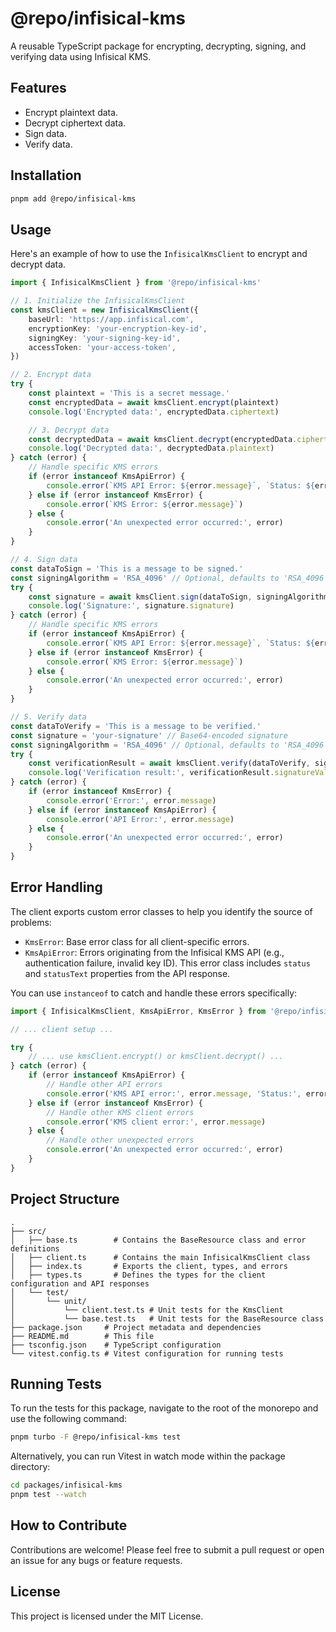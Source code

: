 # @repo/infisical-kms

A reusable TypeScript package for encrypting, decrypting, signing, and verifying data using Infisical KMS.

## Features

- Encrypt plaintext data.
- Decrypt ciphertext data.
- Sign data.
- Verify data.

## Installation

```bash
pnpm add @repo/infisical-kms
```

## Usage

Here's an example of how to use the `InfisicalKmsClient` to encrypt and decrypt data.

```typescript
import { InfisicalKmsClient } from '@repo/infisical-kms'

// 1. Initialize the InfisicalKmsClient
const kmsClient = new InfisicalKmsClient({
	baseUrl: 'https://app.infisical.com',
	encryptionKey: 'your-encryption-key-id',
	signingKey: 'your-signing-key-id',
	accessToken: 'your-access-token',
})

// 2. Encrypt data
try {
	const plaintext = 'This is a secret message.'
	const encryptedData = await kmsClient.encrypt(plaintext)
	console.log('Encrypted data:', encryptedData.ciphertext)

	// 3. Decrypt data
	const decryptedData = await kmsClient.decrypt(encryptedData.ciphertext)
	console.log('Decrypted data:', decryptedData.plaintext)
} catch (error) {
	// Handle specific KMS errors
	if (error instanceof KmsApiError) {
		console.error(`KMS API Error: ${error.message}`, `Status: ${error.status}`)
	} else if (error instanceof KmsError) {
		console.error(`KMS Error: ${error.message}`)
	} else {
		console.error('An unexpected error occurred:', error)
	}
}

// 4. Sign data
const dataToSign = 'This is a message to be signed.'
const signingAlgorithm = 'RSA_4096' // Optional, defaults to 'RSA_4096'
try {
	const signature = await kmsClient.sign(dataToSign, signingAlgorithm)
	console.log('Signature:', signature.signature)
} catch (error) {
	// Handle specific KMS errors
	if (error instanceof KmsApiError) {
		console.error(`KMS API Error: ${error.message}`, `Status: ${error.status}`)
	} else if (error instanceof KmsError) {
		console.error(`KMS Error: ${error.message}`)
	} else {
		console.error('An unexpected error occurred:', error)
	}
}

// 5. Verify data
const dataToVerify = 'This is a message to be verified.'
const signature = 'your-signature' // Base64-encoded signature
const signingAlgorithm = 'RSA_4096' // Optional, defaults to 'RSA_4096'
try {
	const verificationResult = await kmsClient.verify(dataToVerify, signature, signingAlgorithm)
	console.log('Verification result:', verificationResult.signatureValid)
} catch (error) {
	if (error instanceof KmsError) {
		console.error('Error:', error.message)
	} else if (error instanceof KmsApiError) {
		console.error('API Error:', error.message)
	} else {
		console.error('An unexpected error occurred:', error)
	}
}
```

## Error Handling

The client exports custom error classes to help you identify the source of problems:

- `KmsError`: Base error class for all client-specific errors.
- `KmsApiError`: Errors originating from the Infisical KMS API (e.g., authentication failure, invalid key ID). This error class includes `status` and `statusText` properties from the API response.

You can use `instanceof` to catch and handle these errors specifically:

```typescript
import { InfisicalKmsClient, KmsApiError, KmsError } from '@repo/infisical-kms'

// ... client setup ...

try {
	// ... use kmsClient.encrypt() or kmsClient.decrypt() ...
} catch (error) {
	if (error instanceof KmsApiError) {
		// Handle other API errors
		console.error('KMS API error:', error.message, 'Status:', error.status)
	} else if (error instanceof KmsError) {
		// Handle other KMS client errors
		console.error('KMS client error:', error.message)
	} else {
		// Handle other unexpected errors
		console.error('An unexpected error occurred:', error)
	}
}
```

## Project Structure

```
.
├── src/
│   ├── base.ts        # Contains the BaseResource class and error definitions
│   ├── client.ts      # Contains the main InfisicalKmsClient class
│   ├── index.ts       # Exports the client, types, and errors
│   ├── types.ts       # Defines the types for the client configuration and API responses
│   └── test/
│       └── unit/
│           └── client.test.ts # Unit tests for the KmsClient
│           └── base.test.ts   # Unit tests for the BaseResource class
├── package.json     # Project metadata and dependencies
├── README.md        # This file
├── tsconfig.json    # TypeScript configuration
└── vitest.config.ts # Vitest configuration for running tests
```

## Running Tests

To run the tests for this package, navigate to the root of the monorepo and use the following command:

```bash
pnpm turbo -F @repo/infisical-kms test
```

Alternatively, you can run Vitest in watch mode within the package directory:

```bash
cd packages/infisical-kms
pnpm test --watch
```

## How to Contribute

Contributions are welcome! Please feel free to submit a pull request or open an issue for any bugs or feature requests.

## License

This project is licensed under the MIT License.
